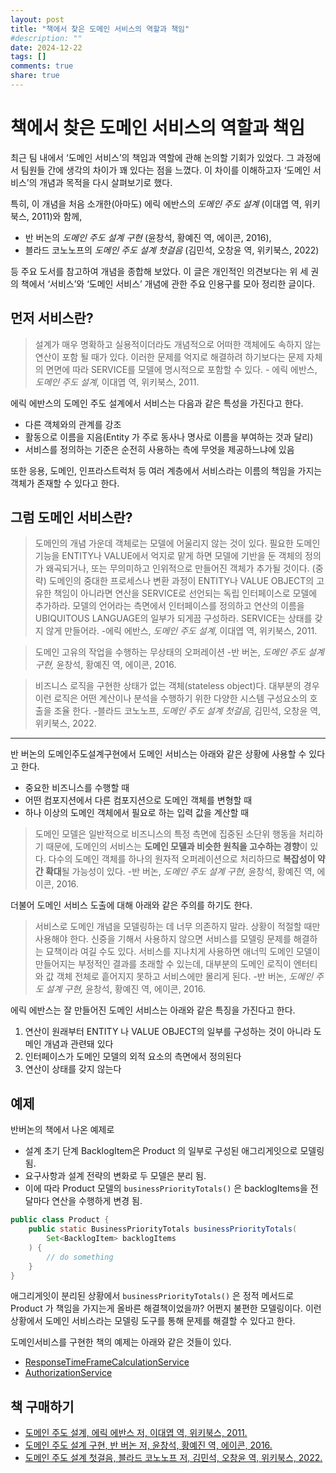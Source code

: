 ```yaml
---
layout: post
title: "책에서 찾은 도메인 서비스의 역할과 책임"
#description: ""
date: 2024-12-22
tags: []
comments: true
share: true
---
```


# 책에서 찾은 도메인 서비스의 역할과 책임

최근 팀 내에서 ‘도메인 서비스’의 책임과 역할에 관해 논의할 기회가 있었다.
그 과정에서 팀원들 간에 생각의 차이가 꽤 있다는 점을 느꼈다.
이 차이를 이해하고자 ‘도메인 서비스’의 개념과 목적을 다시 살펴보기로 했다.

특히, 이 개념을 처음 소개한(아마도) 에릭 에반스의 *도메인 주도 설계* (이대엽 역, 위키북스, 2011)와 함께,  
- 반 버논의 *도메인 주도 설계 구현* (윤창석, 황예진 역, 에이콘, 2016),  
- 블라드 코노노프의 *도메인 주도 설계 첫걸음* (김민석, 오창윤 역, 위키북스, 2022)  

등 주요 도서를 참고하여 개념을 종합해 보았다.
이 글은 개인적인 의견보다는 위 세 권의 책에서 ‘서비스’와 ‘도메인 서비스’ 개념에 관한 주요 인용구를 모아 정리한 글이다.

## 먼저 서비스란?

> 설계가 매우 명확하고 실용적이더라도 개념적으로 어떠한 객체에도 속하지 않는 연산이 포함 될 때가 있다. 이러한 문제를 억지로 해결하려 하기보다는 문제 자체의 면면에 따라 SERVICE를 모델에 명시적으로 포함할 수 있다. - 에릭 에반스, *도메인 주도 설계*, 이대엽 역, 위키북스, 2011.

에릭 에반스의 도메인 주도 설계에서 서비스는 다음과 같은 특성을 가진다고 한다.
- 다른 객체와의 관계를 강조
- 활동으로 이름을 지음(Entity 가 주로 동사나 명사로 이름을 부여하는 것과 달리)
- 서비스를 정의하는 기준은 순전히 사용하는 측에 무엇을 제공하느냐에 있음

또한 응용, 도메인, 인프라스트럭처 등 여러 계층에서 서비스라는 이름의 책임을 가지는 객체가 존재할 수 있다고 한다.

## 그럼 도메인 서비스란?

> 도메인의 개념 가운데 객체로는 모델에 어울리지 않는 것이 있다. 필요한 도메인 기능을 ENTITY나 VALUE에서 억지로 맡게 하면 모델에 기반을 둔 객체의 정의가 왜곡되거나, 또는 무의미하고 인위적으로 만들어진 객체가 추가될 것이다. (중략)
> 도메인의 중대한 프로세스나 변환 과정이 ENTITY나 VALUE OBJECT의 고유한 책임이 아니라면 연산을 SERVICE로 선언되는 독립 인터페이스로 모델에 추가하라. 모델의 언어라는 측면에서 인터페이스를 정의하고 연산의 이름을 UBIQUITOUS LANGUAGE의 일부가 되게끔 구성하라. SERVICE는 상태를 갖지 않게 만들어라.
> -에릭 에반스, *도메인 주도 설계*, 이대엽 역, 위키북스, 2011.

> 도메인 고유의 작업을 수행하는 무상태의 오퍼레이션 
> -반 버논, *도메인 주도 설계 구현,* 윤창석, 황예진 역, 에이콘, 2016.

> 비즈니스 로직을 구현한 상태가 없는 객체(stateless object)다. 대부분의 경우 이런 로직은 어떤 계산이나 분석을 수행하기 위한 다양한 시스템 구성요소의 호출을 조율 한다. 
> -블라드 코노노프, *도메인 주도 설계 첫걸음,* 김민석, 오창윤 역, 위키북스, 2022.

---

반 버논의 도메인주도설계구현에서 도메인 서비스는 아래와 같은 상황에 사용할 수 있다고 한다.
- 중요한 비즈니스를 수행할 때
- 어떤 컴포지션에서 다른 컴포지션으로 도메인 객체를 변형할 때
- 하나 이상의 도메인 객체에서 필요로 하는 입력 값을 계산할 때

> 도메인 모델은 일반적으로 비즈니스의 특정 측면에 집중된 소단위 행동을 처리하기 때문에, 도메인의 서비스는 **도메인 모델과 비슷한 원칙을 고수하는 경향**이 있다. 다수의 도메인 객체를 하나의 원자적 오퍼레이션으로 처리하므로 **복잡성이 약간 확대**될 가능성이 있다.
> -반 버논, *도메인 주도 설계 구현,* 윤창석, 황예진 역, 에이콘, 2016.

더불어 도메인 서비스 도출에 대해 아래와 같은 주의를 하기도 한다.
> 서비스로 도메인 개념을 모델링하는 데 너무 의존하지 말라. 상황이 적절할 때만 사용해야 한다. 신중을 기해서 사용하지 않으면 서비스를 모델링 문제를 해결하는 묘책이라 여길 수도 있다. 서비스를 지나치게 사용하면 애너믹 도메인 모델이 만들어지는 부정적인 결과를 초래할 수 있는데, 대부분의 도메인 로직이 엔터티와 값 객체 전체로 흩어지지 못하고 서비스에만 몰리게 된다.
> -반 버논, *도메인 주도 설계 구현,* 윤창석, 황예진 역, 에이콘, 2016.

에릭 에반스는 잘 만들어진 도메인 서비스는 아래와 같은 특징을 가진다고 한다.
1. 연산이 원래부터 ENTITY 나 VALUE OBJECT의 일부를 구성하는 것이 아니라 도메인 개념과 관련돼 있다
2. 인터페이스가 도메인 모델의 외적 요소의 측면에서 정의된다
3. 연산이 상태를 갖지 않는다

## 예제
반버논의 책에서 나온 예제로
- 설계 초기 단계 BacklogItem은 Product 의 일부로 구성된 애그리게잇으로 모델링 됨.
- 요구사항과 설계 전략의 변화로 두 모델은 분리 됨.
- 이에 따라 Product 모델의 `businessPriorityTotals()` 은  backlogItems을 전달마다 연산을 수행하게 변경 됨.
```java
public class Product {
    public static BusinessPriorityTotals businessPriorityTotals(
        Set<BacklogItem> backlogItems
    ) {
        // do something
    }
}
```

애그리게잇이 분리된 상황에서 `businessPriorityTotals()` 은 정적 메서드로 Product 가 책임을 가지는게 올바른 해결책이었을까? 어쩐지 불편한 모델링이다.
이런 상황에서 도메인 서비스라는 모델링 도구를 통해 문제를 해결할 수 있다고 한다.

도메인서비스를 구현한 책의 예제는 아래와 같은 것들이 있다.
- [ResponseTimeFrameCalculationService](https://github.com/wikibook/lddd/blob/1693101887375709b95b6a3ffe518cef4b0e7cb4/listings/06-18.cs)
- [AuthorizationService](https://github.com/VaughnVernon/IDDD_Samples/blob/master/iddd_identityaccess/src/main/java/com/saasovation/identityaccess/domain/model/access/AuthorizationService.java)

## 책 구매하기
- [도메인 주도 설계, 에릭 에반스 저, 이대엽 역, 위키북스, 2011.](https://search.shopping.naver.com/book/catalog/32464065589?query=%EB%8F%84%EB%A9%94%EC%9D%B8%20%EC%A3%BC%EB%8F%84%20%EC%84%A4%EA%B3%84&NaPm=ct%3Dm4zbh1w8%7Cci%3D46aafe0eb258e205e92b515aa9ac40e5858be5e9%7Ctr%3Dboksl%7Csn%3D95694%7Chk%3Dfbb8d0fafd1d050b83e109cb9f20d70e4006f6ec)
- [도메인 주도 설계 구현, 반 버논 저, 윤창석, 황예진 역, 에이콘, 2016.](https://search.shopping.naver.com/book/catalog/32458977251?query=%5B%EB%8F%84%EB%A9%94%EC%9D%B8%20%EC%A3%BC%EB%8F%84%20%EC%84%A4%EA%B3%84%20%EA%B5%AC%ED%98%84%2C&NaPm=ct%3Dm4zbhv7s%7Cci%3D017ac9c67a399dc50fafc78e62898a674e23e5de%7Ctr%3Dboksl%7Csn%3D95694%7Chk%3Dfc63650f0ec227b845d4f2d81bdf9c79de747ad1)
- [도메인 주도 설계 첫걸음, 블라드 코노노프 저, 김민석, 오창윤 역, 위키북스, 2022.](https://search.shopping.naver.com/book/catalog/32557654619?query=%EB%8F%84%EB%A9%94%EC%9D%B8%20%EC%A3%BC%EB%8F%84%20%EC%84%A4%EA%B3%84%20%EC%B2%AB%EA%B1%B8%EC%9D%8C&NaPm=ct%3Dm4zbi58w%7Cci%3D5e64fe3e355cf2551d6b151282f421ab2f435825%7Ctr%3Dboksl%7Csn%3D95694%7Chk%3D0607559aa8b51f6dfb81cdfeb56681ae7535203d)